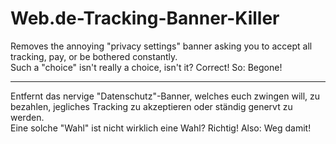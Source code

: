 # Web.de-Tracking-Banner-Killer

Removes the annoying "privacy settings" banner asking you to accept all tracking, pay, or be bothered constantly.\
Such a "choice" isn't really a choice, isn't it? Correct! So: Begone!

---

Entfernt das nervige "Datenschutz"-Banner, welches euch zwingen will, zu bezahlen, jegliches Tracking zu akzeptieren oder ständig genervt zu werden.\
Eine solche "Wahl" ist nicht wirklich eine Wahl? Richtig! Also: Weg damit!
